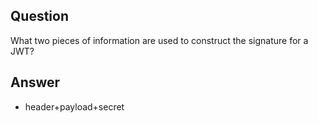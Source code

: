 ## Question

What two pieces of information are used to construct the signature for a JWT?

## Answer

- header+payload+secret 